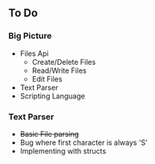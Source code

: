 ## To Do

### Big Picture

- Files Api 
	- Create/Delete Files
	- Read/Write Files
	- Edit Files
- Text Parser
- Scripting Language


### Text Parser

-  ~~Basic File parsing~~
- Bug where first character is always 'S' 
- Implementing with structs


